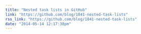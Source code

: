 ```yaml
---
title: "Nested task lists in GitHub"
link: "https://github.com/blog/1841-nested-task-lists"
rss_link: "https://github.com/blog/1841-nested-task-lists"
date: "2014-05-14 12:17:38pm"
---
```

